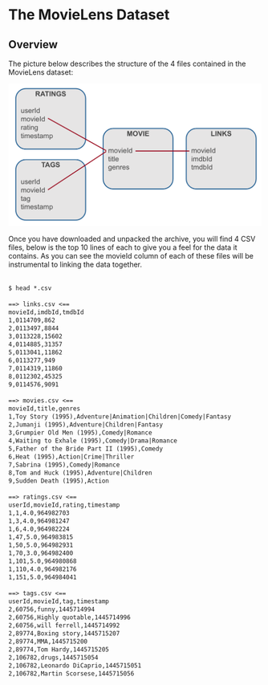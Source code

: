 # The MovieLens Dataset


## Overview

The picture below describes the structure of the 4 files contained in the MovieLens dataset:

![Dataset](../assets/dataset.png)
 
Once you have downloaded and unpacked the archive, you will find 4 CSV files, below is the top 10 lines of each to give 
you a feel for the data it contains. As you can see the movieId column of each of these files will be instrumental to 
linking the data together.

```shell

$ head *.csv

==> links.csv <==
movieId,imdbId,tmdbId
1,0114709,862
2,0113497,8844
3,0113228,15602
4,0114885,31357
5,0113041,11862
6,0113277,949
7,0114319,11860
8,0112302,45325
9,0114576,9091

==> movies.csv <==
movieId,title,genres
1,Toy Story (1995),Adventure|Animation|Children|Comedy|Fantasy
2,Jumanji (1995),Adventure|Children|Fantasy
3,Grumpier Old Men (1995),Comedy|Romance
4,Waiting to Exhale (1995),Comedy|Drama|Romance
5,Father of the Bride Part II (1995),Comedy
6,Heat (1995),Action|Crime|Thriller
7,Sabrina (1995),Comedy|Romance
8,Tom and Huck (1995),Adventure|Children
9,Sudden Death (1995),Action

==> ratings.csv <==
userId,movieId,rating,timestamp
1,1,4.0,964982703
1,3,4.0,964981247
1,6,4.0,964982224
1,47,5.0,964983815
1,50,5.0,964982931
1,70,3.0,964982400
1,101,5.0,964980868
1,110,4.0,964982176
1,151,5.0,964984041

==> tags.csv <==
userId,movieId,tag,timestamp
2,60756,funny,1445714994
2,60756,Highly quotable,1445714996
2,60756,will ferrell,1445714992
2,89774,Boxing story,1445715207
2,89774,MMA,1445715200
2,89774,Tom Hardy,1445715205
2,106782,drugs,1445715054
2,106782,Leonardo DiCaprio,1445715051
2,106782,Martin Scorsese,1445715056
```